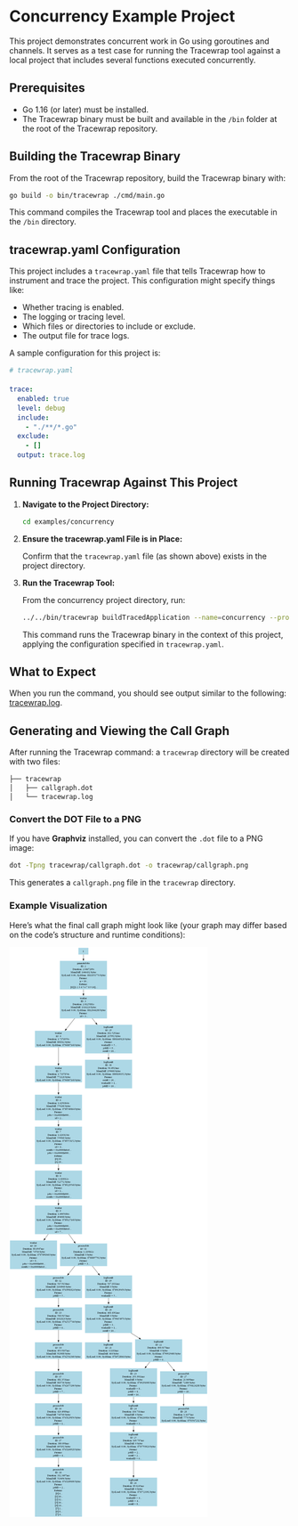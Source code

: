 # Concurrency Example Project

This project demonstrates concurrent work in Go using goroutines and channels. It serves as a test case for running the Tracewrap tool against a local project that includes several functions executed concurrently.

## Prerequisites

- Go 1.16 (or later) must be installed.
- The Tracewrap binary must be built and available in the `/bin` folder at the root of the Tracewrap repository.

## Building the Tracewrap Binary

From the root of the Tracewrap repository, build the Tracewrap binary with:

```bash
go build -o bin/tracewrap ./cmd/main.go
```

This command compiles the Tracewrap tool and places the executable in the `/bin` directory.

## tracewrap.yaml Configuration

This project includes a `tracewrap.yaml` file that tells Tracewrap how to instrument and trace the project. This configuration might specify things like:
- Whether tracing is enabled.
- The logging or tracing level.
- Which files or directories to include or exclude.
- The output file for trace logs.

A sample configuration for this project is:

```yaml
# tracewrap.yaml

trace:
  enabled: true
  level: debug
  include:
    - "./**/*.go"
  exclude:
    - []
  output: trace.log
```

## Running Tracewrap Against This Project

1. **Navigate to the Project Directory:**

   ```bash
   cd examples/concurrency
   ```

2. **Ensure the tracewrap.yaml File is in Place:**

   Confirm that the `tracewrap.yaml` file (as shown above) exists in the project directory.

3. **Run the Tracewrap Tool:**

   From the concurrency project directory, run:

   ```bash
   ../../bin/tracewrap buildTracedApplication --name=concurrency --project . --config tracewrap.yaml
   ```

   This command runs the Tracewrap binary in the context of this project, applying the configuration specified in `tracewrap.yaml`.

## What to Expect

When you run the command, you should see output similar to the following: [tracewrap.log](tracewrap/tracewrap.log).

## Generating and Viewing the Call Graph

After running the Tracewrap command: a `tracewrap` directory will be created with two files:

```
├── tracewrap
│   ├── callgraph.dot
│   └── tracewrap.log
```

### Convert the DOT File to a PNG

If you have **Graphviz** installed, you can convert the `.dot` file to a PNG image:

```bash
dot -Tpng tracewrap/callgraph.dot -o tracewrap/callgraph.png
```

This generates a `callgraph.png` file in the `tracewrap` directory.

### Example Visualization

Here’s what the final call graph might look like (your graph may differ based on the code’s structure and runtime conditions):

![Call Graph](tracewrap/callgraph.png)
